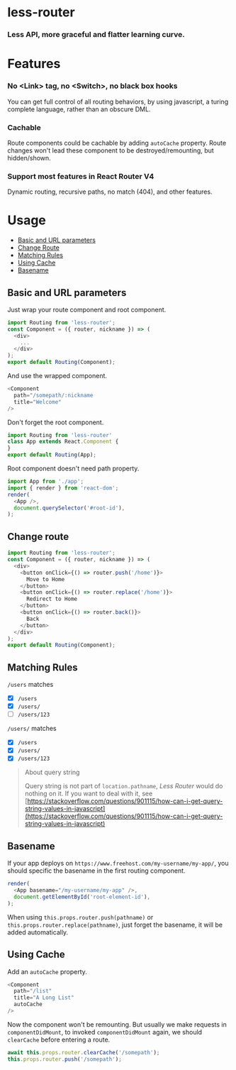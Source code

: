 # less-router

### Less API, more graceful and flatter learning curve.

# Features

### No \<Link> tag, no \<Switch>, no black box hooks
You can get full control of all routing behaviors, by using javascript, a turing complete language, rather than an obscure DML.

### Cachable
Route components could be cachable by adding `autoCache` property. Route changes won't lead these component to be destroyed/remounting, but hidden/shown.

### Support most features in React Router V4
Dynamic routing, recursive paths, no match (404), and other features.

# Usage

- [Basic and URL parameters](#basic-and-url-parameters)
- [Change Route](#change-route)
- [Matching Rules](#matching-rules)
- [Using Cache](#using-cache)
- [Basename](#basename)

## Basic and URL parameters
Just wrap your route component and root component.
```javascript
import Routing from 'less-router';
const Component = ({ router, nickname }) => (
  <div>
    ...
  </div>
);
export default Routing(Component);
```
And use the wrapped component.
```javascript
<Component
  path="/somepath/:nickname
  title="Welcome"
/>
```
Don't forget the root component.
```javascript
import Routing from 'less-router'
class App extends React.Component {
}
export default Routing(App);
```
Root component doesn't need path property.
```javascript
import App from './app';
import { render } from 'react-dom';
render(
  <App />,
  document.querySelector('#root-id'),
);
```

## Change route
```javascript
import Routing from 'less-router';
const Component = ({ router, nickname }) => (
  <div>
    <button onClick={() => router.push('/home')}>
      Move to Home
    </button>
    <button onClick={() => router.replace('/home')}>
      Redirect to Home
    </button>
    <button onClick={() => router.back()}>
      Back
    </button>
  </div>
);
export default Routing(Component);
```

## Matching Rules

`/users` matches
- [x] `/users`
- [x] `/users/`
- [ ] `/users/123`

`/users/` matches
- [x] `/users`
- [x] `/users/`
- [x] `/users/123`

> About query string
> 
> Query string is not part of `location.pathname`, *Less Router* would do nothing on it.
> If you want to deal with it, see [https://stackoverflow.com/questions/901115/how-can-i-get-query-string-values-in-javascript](https://stackoverflow.com/questions/901115/how-can-i-get-query-string-values-in-javascript)

## Basename
If your app deploys on `https://www.freehost.com/my-username/my-app/`, you should specific the basename in the first routing component.

```javascript
render(
  <App basename="/my-username/my-app" />,
  document.getElementById('root-element-id'),
);
```
When using `this.props.router.push(pathname)` or `this.props.router.replace(pathname)`, just forget the basename, it will be added automatically.

## Using Cache
Add an `autoCache` property.
```javascript
<Component
  path="/list"
  title="A Long List"
  autoCache
/>
```

Now the component won't be remounting. But usually we make requests in `componentDidMount`, to invoked `componentDidMount` again, we should `clearCache` before entering a route.
```javascript
await this.props.router.clearCache('/somepath');
this.props.router.push('/somepath');
```
